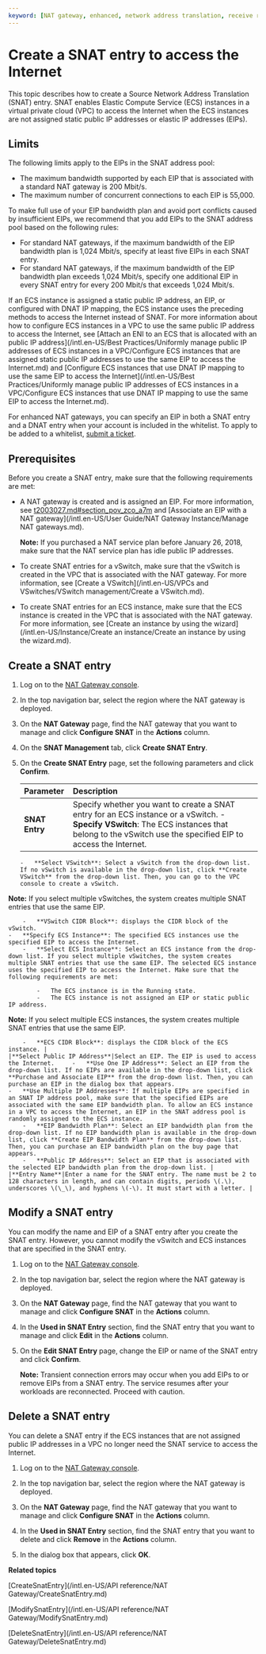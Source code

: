```yaml
---
keyword: [NAT gateway, enhanced, network address translation, receive requests from the Internet, access the Internet]
---
```


# Create a SNAT entry to access the Internet

This topic describes how to create a Source Network Address Translation \(SNAT\) entry. SNAT enables Elastic Compute Service \(ECS\) instances in a virtual private cloud \(VPC\) to access the Internet when the ECS instances are not assigned static public IP addresses or elastic IP addresses \(EIPs\).

## Limits

The following limits apply to the EIPs in the SNAT address pool:

-   The maximum bandwidth supported by each EIP that is associated with a standard NAT gateway is 200 Mbit/s.
-   The maximum number of concurrent connections to each EIP is 55,000.

To make full use of your EIP bandwidth plan and avoid port conflicts caused by insufficient EIPs, we recommend that you add EIPs to the SNAT address pool based on the following rules:

-   For standard NAT gateways, if the maximum bandwidth of the EIP bandwidth plan is 1,024 Mbit/s, specify at least five EIPs in each SNAT entry.
-   For standard NAT gateways, if the maximum bandwidth of the EIP bandwidth plan exceeds 1,024 Mbit/s, specify one additional EIP in every SNAT entry for every 200 Mbit/s that exceeds 1,024 Mbit/s.

If an ECS instance is assigned a static public IP address, an EIP, or configured with DNAT IP mapping, the ECS instance uses the preceding methods to access the Internet instead of SNAT. For more information about how to configure ECS instances in a VPC to use the same public IP address to access the Internet, see [Attach an ENI to an ECS that is allocated with an public IP address](/intl.en-US/Best Practices/Uniformly manage public IP addresses of ECS instances in a VPC/Configure ECS instances that are assigned static public IP addresses to use the same EIP to access the Internet.md) and [Configure ECS instances that use DNAT IP mapping to use the same EIP to access the Internet](/intl.en-US/Best Practices/Uniformly manage public IP addresses of ECS instances in a VPC/Configure ECS instances that use DNAT IP mapping to use the same EIP to access the
         Internet.md).

For enhanced NAT gateways, you can specify an EIP in both a SNAT entry and a DNAT entry when your account is included in the whitelist. To apply to be added to a whitelist, [submit a ticket](https://workorder-intl.console.aliyun.com/#/ticket/createIndex).

## Prerequisites

Before you create a SNAT entry, make sure that the following requirements are met:

-   A NAT gateway is created and is assigned an EIP. For more information, see [t2003027.md\#section\_pov\_zco\_a7m]() and [Associate an EIP with a NAT gateway](/intl.en-US/User Guide/NAT Gateway Instance/Manage NAT gateways.md).

    **Note:** If you purchased a NAT service plan before January 26, 2018, make sure that the NAT service plan has idle public IP addresses.

-   To create SNAT entries for a vSwitch, make sure that the vSwitch is created in the VPC that is associated with the NAT gateway. For more information, see [Create a VSwitch](/intl.en-US/VPCs and VSwitches/VSwitch management/Create a VSwitch.md).
-   To create SNAT entries for an ECS instance, make sure that the ECS instance is created in the VPC that is associated with the NAT gateway. For more information, see [Create an instance by using the wizard](/intl.en-US/Instance/Create an instance/Create an instance by using the wizard.md).

## Create a SNAT entry

1.  Log on to the [NAT Gateway console](https://vpc.console.aliyun.com/nat).

2.  In the top navigation bar, select the region where the NAT gateway is deployed.

3.  On the **NAT Gateway** page, find the NAT gateway that you want to manage and click **Configure SNAT** in the **Actions** column.

4.  On the **SNAT Management** tab, click **Create SNAT Entry**.

5.  On the **Create SNAT Entry** page, set the following parameters and click **Confirm**.

    |Parameter|Description|
    |:--------|:----------|
    |**SNAT Entry**|Specify whether you want to create a SNAT entry for an ECS instance or a vSwitch.    -   **Specify VSwitch**: The ECS instances that belong to the vSwitch use the specified EIP to access the Internet.
        -   **Select VSwitch**: Select a vSwitch from the drop-down list. If no vSwitch is available in the drop-down list, click **Create VSwitch** from the drop-down list. Then, you can go to the VPC console to create a vSwitch.

**Note:** If you select multiple vSwitches, the system creates multiple SNAT entries that use the same EIP.

        -   **VSwitch CIDR Block**: displays the CIDR block of the vSwitch.
    -   **Specify ECS Instance**: The specified ECS instances use the specified EIP to access the Internet.
        -   **Select ECS Instance**: Select an ECS instance from the drop-down list. If you select multiple vSwitches, the system creates multiple SNAT entries that use the same EIP. The selected ECS instance uses the specified EIP to access the Internet. Make sure that the following requirements are met:

            -   The ECS instance is in the Running state.
            -   The ECS instance is not assigned an EIP or static public IP address.
**Note:** If you select multiple ECS instances, the system creates multiple SNAT entries that use the same EIP.

        -   **ECS CIDR Block**: displays the CIDR block of the ECS instance. |
    |**Select Public IP Address**|Select an EIP. The EIP is used to access the Internet.     -   **Use One IP Address**: Select an EIP from the drop-down list. If no EIPs are available in the drop-down list, click **Purchase and Associate EIP** from the drop-down list. Then, you can purchase an EIP in the dialog box that appears.
    -   **Use Multiple IP Addresses**: If multiple EIPs are specified in an SNAT IP address pool, make sure that the specified EIPs are associated with the same EIP bandwidth plan. To allow an ECS instance in a VPC to access the Internet, an EIP in the SNAT address pool is randomly assigned to the ECS instance.
        -   **EIP Bandwidth Plan**: Select an EIP bandwidth plan from the drop-down list. If no EIP bandwidth plan is available in the drop-down list, click **Create EIP Bandwidth Plan** from the drop-down list. Then, you can purchase an EIP bandwidth plan on the buy page that appears.
        -   **Public IP Address**: Select an EIP that is associated with the selected EIP bandwidth plan from the drop-down list. |
    |**Entry Name**|Enter a name for the SNAT entry. The name must be 2 to 128 characters in length, and can contain digits, periods \(.\), underscores \(\_\), and hyphens \(-\). It must start with a letter. |


## Modify a SNAT entry

You can modify the name and EIP of a SNAT entry after you create the SNAT entry. However, you cannot modify the vSwitch and ECS instances that are specified in the SNAT entry.

1.  Log on to the [NAT Gateway console](https://vpc.console.aliyun.com/nat).

2.  In the top navigation bar, select the region where the NAT gateway is deployed.

3.  On the **NAT Gateway** page, find the NAT gateway that you want to manage and click **Configure SNAT** in the **Actions** column.

4.  In the **Used in SNAT Entry** section, find the SNAT entry that you want to manage and click **Edit** in the **Actions** column.

5.  On the **Edit SNAT Entry** page, change the EIP or name of the SNAT entry and click **Confirm**.

    **Note:** Transient connection errors may occur when you add EIPs to or remove EIPs from a SNAT entry. The service resumes after your workloads are reconnected. Proceed with caution.


## Delete a SNAT entry

You can delete a SNAT entry if the ECS instances that are not assigned public IP addresses in a VPC no longer need the SNAT service to access the Internet.

1.  Log on to the [NAT Gateway console](https://vpc.console.aliyun.com/nat).

2.  In the top navigation bar, select the region where the NAT gateway is deployed.

3.  On the **NAT Gateway** page, find the NAT gateway that you want to manage and click **Configure SNAT** in the **Actions** column.

4.  In the **Used in SNAT Entry** section, find the SNAT entry that you want to delete and click **Remove** in the **Actions** column.

5.  In the dialog box that appears, click **OK**.


**Related topics**  


[CreateSnatEntry](/intl.en-US/API reference/NAT Gateway/CreateSnatEntry.md)

[ModifySnatEntry](/intl.en-US/API reference/NAT Gateway/ModifySnatEntry.md)

[DeleteSnatEntry](/intl.en-US/API reference/NAT Gateway/DeleteSnatEntry.md)

